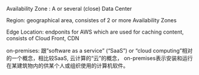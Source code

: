 Availability Zone :  A or several (close)  Data Center

Region: geographical area, consistes of 2 or more Availability Zones

Edge Location: endponits for AWS which are used for caching content, consists of Cloud Front, CDN

on-premises: 跟”software as a service” (“SaaS”) or “cloud computing”相对的一个概念，相比较SaaS, 云计算的“云”的概念， 
on-premises表示安装和运行在某建筑物内的供某个人或组织使用的计算机软件。


